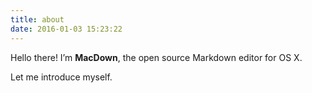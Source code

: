```yaml
---
title: about
date: 2016-01-03 15:23:22
---
```

Hello there! I’m **MacDown**, the open source Markdown editor for OS X.

Let me introduce myself.


